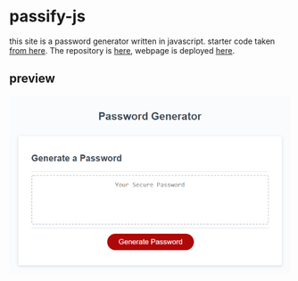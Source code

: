 # passify-js

this site is a password generator written in javascript.
starter code taken [from here](https://github.com/coding-boot-camp/friendly-parakeet/tree/master/Develop).
The repository is [here](https://github.com/japankid-code/passify-js), webpage is deployed [here](https://japankid-code.github.io/passify-js/).

## preview

![preview of site](preview.png)
